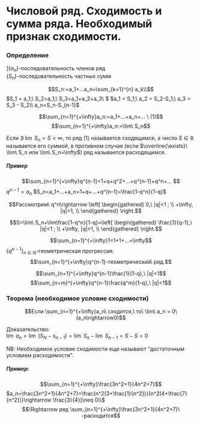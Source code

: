 # Числовой ряд. Сходимость и сумма ряда. Необходимый признак сходимости.

### Определение

$]\{a_n\}$-последовательность членов ряд\
$\{S_n\}$-последовательность частных сумм

$$S_n:=a_1+...a_n=\sum_{k=1}^{n} a_k\\$$
$S_1 = a_1;\ S_2=a_1;\ S_3=a_1+a_2+a_3\\
$
$a_1 = S_1;\ a_2 = S_2-S_1;\ a_3 = S_3 - S_2\\ a_n=S_n-S_{n-1}$


$$\sum_{n=1}^{+\infty}a_n:=a_1+...+a_n+... \ (1)$$
$$\sum_{n=1}^{+\infty}a_n:=\lim\ S_n$$

Если $\exists\ \lim\ S_n = S<\infty$, то ряд (1) называется сходящимся, а число $S\in \mathbb{R}$ называется его суммой, в противном случае (если $\overline{\exists}\ \lim\ S_n или \lim\ S_n=\infty$) ряд называется расходящимся.


##### Пример

$$\sum_{n=1}^{+\infty}q^{n-1}=1+q+q^2+...+q^{n-1}+q^n+... $$
$q^{n-1}=a_n$
$S_n=a_1+...+a_n=1+q+...+q^{n-1}=\frac{1-q^n}{1-q}$

$$Рассмотрим\ q^n\rightarrow
\left[ 
      \begin{gathered} 
        0,\ |q|<1 ; \\ 
        +\infty, |q|>1, \\ 
      \end{gathered} 
\right.$$

$$S=\lim\ S_n=\lim\frac{1-q^n}{1-q}=\left[ 
      \begin{gathered} 
        \frac{1}{q-1},\ |q|<1 ; \\ 
        +\infty, |q|>1, \\ 
      \end{gathered} 
\right.$$

$$\sum_{n=1}^{+\infty}1=1+1+...=\infty$$
$\{q^{n-1}\}_{n\in N}$-геометрическая прогрессия.
$$\sum_{n=1}^{+\infty}q^{n-1}-геометрический\ ряд.$$

$$\sum_{n=1}^{+\infty}q^{n-1}\frac{1}{1-q},\ |q|<1$$
$$\sum_{n=m}^{+\infty}q^{n-1}\frac{q^m}{1-q},\ |q|<1$$

### Теорема (необходимое условие сходимости)

$$Если \sum_{n=1}^{+\infty}a_n\ сходится,\ то\ \lim\ a_n = 0\ (a_n\rightarrow0)$$


Доказательство:\
 $\lim\ a_n = \lim\ (S_N-s_{n-1}) = \lim\ S_n - \lim\ S_{n-1}=S-S=0$

NB: Необходимое условие сходимости еще называют "достаточным условием расходимости".

##### Пример:
$$\sum_{n=1}^{+\infty}\frac{3n^2+1}{4n^2+7}$$
$a_n=\frac{3n^2+1}{4n^2+7}=\frac{n^2(3+\frac{1}{n^2})}{n^2(4+\frac{7}{n^2})}\rightarrow \frac{3}{4}]\neq 0\\$
$$\Rightarrow ряд \sum_{n=1}^{+\infty}\frac{3n^2+1}{4n^2+7}\ -расходится$$
